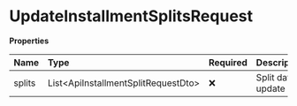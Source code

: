 # UpdateInstallmentSplitsRequest

**Properties**

| Name   | Type                                  | Required | Description          |
| :----- | :------------------------------------ | :------- | :------------------- |
| splits | List\<ApiInstallmentSplitRequestDto\> | ❌       | Split data to update |

<!-- This file was generated by liblab | https://liblab.com/ -->

